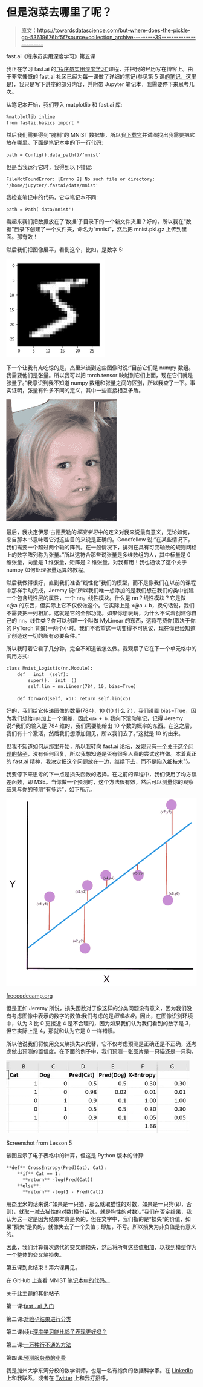 # 但是泡菜去哪里了呢？

> 原文：<https://towardsdatascience.com/but-where-does-the-pickle-go-53619676bf5f?source=collection_archive---------39----------------------->

fast.ai《程序员实用深度学习》第五课

我正在学习 fast.ai 的[“程序员实用深度学习”](https://course.fast.ai/)课程，并把我的经历写在博客上。由于非常慷慨的 fast.ai 社区已经为每一课做了详细的笔记(参见第 5 课[的笔记，这里是](https://github.com/hiromis/notes/blob/master/Lesson5.md#mnist-sgd-12359))，我只是写下讲座的部分内容，并附带 Jupyter 笔记本，我需要停下来思考几次。

从笔记本开始，我们导入 matplotlib 和 fast.ai 库:

```
%matplotlib inline
from fastai.basics import *
```

然后我们需要得到“腌制”的 MNIST 数据集，所以我[下载它](http://deeplearning.net/data/mnist/mnist.pkl.gz)并试图找出我需要把它放在哪里。下面是笔记本中的下一行代码:

`path = Config().data_path()/’mnist’`

但是当我运行它时，我得到以下错误:

```
FileNotFoundError: [Errno 2] No such file or directory: '/home/jupyter/.fastai/data/mnist'
```

我检查笔记中的代码，它与笔记本不同:

```
path = Path('data/mnist')
```

看起来我们把数据放在了‘数据’子目录下的一个新文件夹里？好的，所以我在“数据”目录下创建了一个文件夹，命名为“mnist”，然后把 mnist.pkl.gz 上传到里面。那有效！

然后我们把图像展平，看到这个，比如，是数字 5:

![](img/d2577fce6013193dfe15e6e7310f67d0.png)

下一个让我有点吃惊的是，杰里米谈到这些图像时说:“目前它们是 numpy 数组。我需要他们是张量。所以我可以把 torch.tensor 映射到它们上面，现在它们就是张量了。”我意识到我不知道 numpy 数组和张量之间的区别，所以我查了一下。事实证明，张量有许多不同的定义，其中一些直接相互矛盾。

![](img/d06b9e84e9429251298b71a19b352b32.png)

最后，我决定伊恩·古德费勒的*深度学习*中的定义对我来说最有意义，无论如何，来自那本书意味着它对这些目的来说是正确的。Goodfellow 说:“在某些情况下，我们需要一个超过两个轴的阵列。在一般情况下，排列在具有可变轴数的规则网格上的数字阵列称为张量。”所以这符合那些说张量是多维数组的人，其中标量是 0 维张量，向量是 1 维张量，矩阵是 2 维张量。对我有用！我也通读了这个关于 numpy 如何处理张量运算的教程。

然后我做得很好，直到我们准备“线性化”我们的模型，而不是像我们在以前的课程中那样手动完成，Jeremy 说:“所以我们唯一想添加的是我们想在我们的类中创建一个包含线性层的属性，一个 nn。线性模块。什么是 nn？线性模块？它是做 x@a 的东西，但实际上它不仅仅做这个。它实际上是 x@a + b，换句话说，我们不需要把一列相加。这就是它的全部功能。如果你想玩玩，为什么不试着创建你自己的 nn。线性类？你可以创建一个叫做 MyLinear 的东西，这将花费你(取决于你的 PyTorch 背景)一两个小时。我们不希望这一切变得不可思议，现在你已经知道了创造这一切的所有必要条件。”

所以我盯着它看了几分钟，完全不知道该怎么做。我观察了它在下一个单元格中的调用方式:

```
class Mnist_Logistic(nn.Module):
    def __init__(self):
        super().__init__()
        self.lin = nn.Linear(784, 10, bias=True)

    def forward(self, xb): return self.lin(xb)
```

好的，我们给它传递图像的数量(784)，10 (10 什么？)，我们设置 bias=True，因为我们想给`x@a`加上一个偏差，因此`x@a + b.`我向下滚动笔记，记得 Jeremy 说:“我们的输入是 784 维的，我们需要能给出 10 个数的概率的东西。在这之后，我们有十个激活，然后我们想添加偏见，所以我们去了。”这就是 10 的由来。

但我不知道如何从那里开始，所以我转向 fast.ai 论坛，发现只有[一个关于这个问题的帖子](https://forums.fast.ai/t/lesson-5-implementing-diy-nn-linear/53941)，没有任何回复，所以我想知道是否有很多人真的尝试这样做。本着真正的 fast.ai 精神，我决定把这个问题放在一边，继续下去，而不是陷入细枝末节。

我要停下来思考的下一点是损失函数的选择。在之前的课程中，我们使用了均方误差函数，即 MSE。当你做一个预测时，这个方法很有效，然后可以测量你的观察结果与你的预测“有多远”，如下所示。

![](img/95fac36b5faebb57c6122f0621173d7c.png)

[freecodecamp.org](https://www.freecodecamp.org/news/machine-learning-mean-squared-error-regression-line-c7dde9a26b93/)

但是正如 Jeremy 所说，损失函数对于像这样的分类问题没有意义，因为我们没有考虑图像中表示的数字的数值:我们考虑的是*图像本身*。因此，在图像识别环境中，认为 3 比 0 更接近 4 是不合理的，因为如果我们认为我们看到的数字是 3，但它实际上是 4，那就和认为它是 0 一样错误。

所以他说我们将使用交叉熵损失来代替，它不仅考虑预测是正确还是不正确，还考虑做出预测的置信度。在下面的例子中，我们预测一张图片是一只猫还是一只狗。

![](img/2db8ac75aa8acf8b78518e242490f3d5.png)

Screenshot from Lesson 5

该图显示了电子表格中的计算，但这是 Python 版本的计算:

```
**def** CrossEntropy(Pred)Cat), Cat):
    **if** Cat == 1:
      **return** -log(Pred(Cat))
    **else**:
      **return** -log(1 - Pred(Cat))
```

用杰里米的话来说:“如果是一只猫，那么就取猫性的对数，如果是一只狗(即，否则)，就取一减去猫性的对数(换句话说，就是狗性的对数)。”我们在否定结果，我认为这一定是因为结果本身是负的，但在文字中，我们指的是“损失”的价值，如果“损失”是负的，就像失去了一个负值；即加，不亏。所以损失为非负值是有意义的。

因此，我们计算每次迭代的交叉熵损失，然后将所有这些值相加，以找到模型作为一个整体的交叉熵损失。

第五课到此结束！第六课再见。

在 GitHub 上查看 MNIST [笔记本中的代码。](https://github.com/LauraLangdon/Lesson-5-MNIST)

关于此主题的其他帖子:

第一课:[fast . ai 入门](/getting-started-with-fast-ai-350914ee65d2)

第二课:[对验孕结果进行分类](/classifying-pregnancy-test-results-99adda4bca4c)

第二课(续):[深度学习能比鸽子表现更好吗？](/can-deep-learning-perform-better-than-pigeons-d37ef1581a2f)

第三课:[一万种行不通的方法](/10-000-ways-that-wont-work-311925525cf0)

第四课:[预测服务员的小费](/predicting-a-waiters-tips-1990342a0d02)

我是加州大学东湾分校的数学讲师，也是一名有抱负的数据科学家。在 [LinkedIn](https://linkedin.com/in/laura-langdon/) 上和我联系，或者在 [Twitter](https://twitter.com/laura_e_langdon) 上和我打招呼。